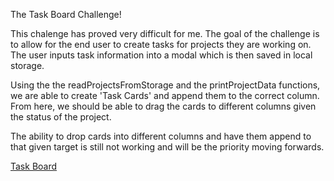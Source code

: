 The Task Board Challenge!

This chalenge has proved very difficult for me. The goal of the challenge is to allow for the end user to create tasks for projects they are working on. The user inputs task information into a modal which is then saved in local storage. 

Using the the readProjectsFromStorage and the printProjectData functions, we are able to create 'Task Cards' and append them to the correct column. From here, we should be able to drag the cards to different columns given the status of the project. 

The ability to drop cards into different columns and have them append to that given target is still not working and will be the priority moving forwards.

[Task Board](https://iconn21.github.io/Task-Board/)

